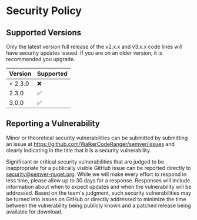 # Security Policy

## Supported Versions

Only the latest version full release of the v2.x.x and v3.x.x code lines will have security updates
issued. If you are on an older version, it is recommended you upgrade.

| Version | Supported          |
| ------- | ------------------ |
| < 2.3.0 | :x:                |
| 2.3.0   | :white_check_mark: |
| 3.0.0   | :white_check_mark: |

## Reporting a Vulnerability

Minor or theoretical security vulnerabilities can be submitted by submitting an issue at
https://github.com/WalkerCodeRanger/semver/issues and clearly indicating in the title that it is a
security vulnerability.

Significant or critical security vulnerabilities that are judged to be inappropriate for a
publically visible GitHub issue can be reported directly to security@semver-nuget.org. While we will
make every effort to respond in less time, please allow up to 30 days for a response. Responses will
include information about when to expect updates and when the vulnerability will be addressed. Based
on the team's judgment, such security vulnerabilities may be turned into issues on GitHub or
directly addressed to minimize the time between the vulnerability being publicly known and a patched
release being available for download.
